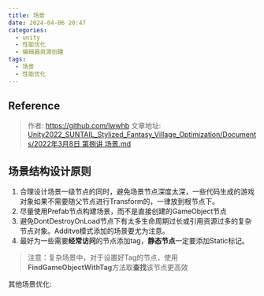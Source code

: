 ```yaml
---
title: 场景
date: 2024-04-06 20:47
categories:
  - unity 
  - 性能优化
  - 编辑器资源创建
tags:
  - 场景
  - 性能优化
---
```

## Reference

>作者: https://github.com/lwwhb
>文章地址: [Unity2022_SUNTAIL_Stylized_Fantasy_Village_Optimization/Documents/2022年3月8日 第捌讲 场景.md](https://github.com/lwwhb/Unity2022_SUNTAIL_Stylized_Fantasy_Village_Optimization/blob/main/Documents/2022%E5%B9%B43%E6%9C%888%E6%97%A5%20%E7%AC%AC%E6%8D%8C%E8%AE%B2%20%E5%9C%BA%E6%99%AF.md)

## 场景结构设计原则

1. 合理设计场景一级节点的同时，避免场景节点深度太深，一些代码生成的游戏对象如果不需要随父节点进行Transform的，一律放到根节点下。
2. 尽量使用Prefab节点构建场景，而不是直接创建的GameObject节点
3. 避免DontDestroyOnLoad节点下有太多生命周期过长或引用资源过多的复杂节点对象。Additve模式添加的场景要尤为注意。
4. 最好为一些需要**经常访问**的节点添加tag，**静态节点**一定要添加Static标记。

> 注意：复杂场景中，对于设置好Tag的节点，使用**FindGameObjectWithTag**方法取**查找**该节点更高效

其他场景优化: 

